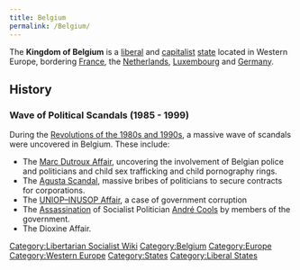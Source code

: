 ```yaml
---
title: Belgium
permalink: /Belgium/
---
```


The **Kingdom of Belgium** is a [liberal](Liberalism.md "wikilink") and
[capitalist](Capitalism.md "wikilink") [state](List_of_States.md "wikilink")
located in Western Europe, bordering [France](France.md "wikilink"), the
[Netherlands](Netherlands.md "wikilink"),
[Luxembourg](Luxembourg.md "wikilink") and [Germany](Germany.md "wikilink").

## History

### Wave of Political Scandals (1985 - 1999)

During the [Revolutions of the 1980s and
1990s](Revolutions_of_1986_-_1995.md "wikilink"), a massive wave of
scandals were uncovered in Belgium. These include:

- The [Marc Dutroux Affair](Marc_Dutroux_Affair.md "wikilink"), uncovering
  the involvement of Belgian police and politicians and child sex
  trafficking and child pornography rings.
- The [Agusta Scandal](Agusta_Scandal.md "wikilink"), massive bribes of
  politicians to secure contracts for corporations.
- The [UNIOP–INUSOP Affair](UNIOP–INUSOP_Affair.md "wikilink"), a case of
  government corruption
- The [Assassination](Assassination.md "wikilink") of Socialist Politician
  [André Cools](Andre_Cools.md "wikilink") by members of the government.
- The Dioxine Affair.

[Category:Libertarian Socialist
Wiki](Category:Libertarian_Socialist_Wiki.md "wikilink")
[Category:Belgium](Category:Belgium.md "wikilink")
[Category:Europe](Category:Europe.md "wikilink") [Category:Western
Europe](Category:Western_Europe.md "wikilink")
[Category:States](Category:States.md "wikilink") [Category:Liberal
States](Category:Liberal_States.md "wikilink")